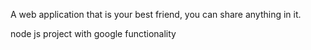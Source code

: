 A web application that is your best friend, you can share anything in it.

node js project with google functionality
